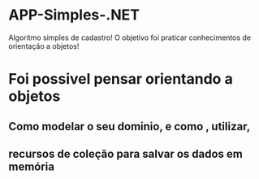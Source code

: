 # APP-Simples-.NET
Algoritmo simples de cadastro! O objetivo foi praticar conhecimentos de orientação a objetos!
#  Foi possivel pensar orientando a  objetos
## Como  modelar o seu dominio, e como , utilizar,
## recursos de coleção para salvar os dados em memória
